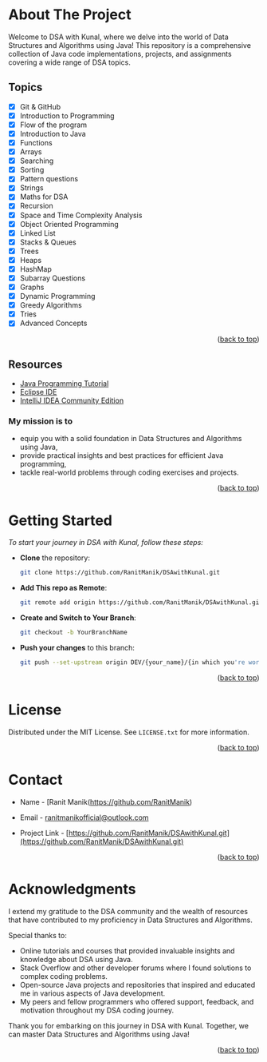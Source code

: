 <a name="readme-top"></a>

# About The Project

Welcome to DSA with Kunal, where we delve into the world of Data Structures and Algorithms using Java! This repository is a comprehensive collection of Java code implementations, projects, and assignments covering a wide range of DSA topics.

## Topics

- [x] Git & GitHub
- [x] Introduction to Programming
- [x] Flow of the program
- [x] Introduction to Java
- [x] Functions
- [x] Arrays
- [x] Searching
- [x] Sorting
- [x] Pattern questions
- [x] Strings
- [x] Maths for DSA
- [x] Recursion
- [x] Space and Time Complexity Analysis
- [x] Object Oriented Programming
- [x] Linked List
- [x] Stacks & Queues
- [x] Trees
- [x] Heaps
- [x] HashMap
- [x] Subarray Questions
- [x] Graphs
- [x] Dynamic Programming
- [x] Greedy Algorithms
- [x] Tries
- [x] Advanced Concepts

<p align="right">(<a href="#readme-top">back to top</a>)</p>

## Resources

* [Java Programming Tutorial](https://youtube.com/playlist?list=PL9gnSGHSqcnr_DxHsP7AW9ftq0AtAyYqJ&si=vqJ3knXgQfLjig82)
* [Eclipse IDE](https://www.eclipse.org/downloads/)
* [IntelliJ IDEA Community Edition](https://www.jetbrains.com/idea/download/)

### My mission is to

- equip you with a solid foundation in Data Structures and Algorithms using Java,
- provide practical insights and best practices for efficient Java programming,
- tackle real-world problems through coding exercises and projects.

<p align="right">(<a href="#readme-top">back to top</a>)</p>

# Getting Started

_To start your journey in DSA with Kunal, follow these steps:_

 - **Clone** the repository:

   ```bash
   git clone https://github.com/RanitManik/DSAwithKunal.git
   ```

- **Add This repo as Remote**:

   ```bash
   git remote add origin https://github.com/RanitManik/DSAwithKunal.git
   ```

- **Create and Switch to Your Branch**:

   ```bash
   git checkout -b YourBranchName
   ```

- **Push your changes** to this branch:

   ```bash
   git push --set-upstream origin DEV/{your_name}/{in which you're working on}
   ```

<p align="right">(<a href="#readme-top">back to top</a>)</p>

# License

Distributed under the MIT License. See `LICENSE.txt` for more information.

<p align="right">(<a href="#readme-top">back to top</a>)</p>

<!-- CONTACT -->

# Contact

- Name - [Ranit Manik(https://github.com/RanitManik)

- Email - ranitmanikofficial@outlook.com

- Project Link - [https://github.com/RanitManik/DSAwithKunal.git](https://github.com/RanitManik/DSAwithKunal.git)

<p align="right">(<a href="#readme-top">back to top</a>)</p>

# Acknowledgments

I extend my gratitude to the DSA community and the wealth of resources that have contributed to my proficiency in Data Structures and Algorithms.

Special thanks to:

- Online tutorials and courses that provided invaluable insights and knowledge about DSA using Java.
- Stack Overflow and other developer forums where I found solutions to complex coding problems.
- Open-source Java projects and repositories that inspired and educated me in various aspects of Java development.
- My peers and fellow programmers who offered support, feedback, and motivation throughout my DSA coding journey.

Thank you for embarking on this journey in DSA with Kunal. Together, we can master Data Structures and Algorithms using Java!

<p align="right">(<a href="#readme-top">back to top</a>)</p>
